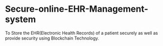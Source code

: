 # Secure-online-EHR-Management-system
To Store the EHR(Electronic Health Records) of a patient securely as well as provide security using Blockchain Technology.
